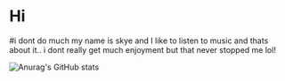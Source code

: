 # Hi
#i dont do much
my name is skye and I like to listen to music and thats about it..
i dont really get much enjoyment but that never stopped me
lol!

![Anurag's GitHub stats](https://github-readme-stats.vercel.app/api?username=komiwomi&show_icons=true&theme=tokyonight)


